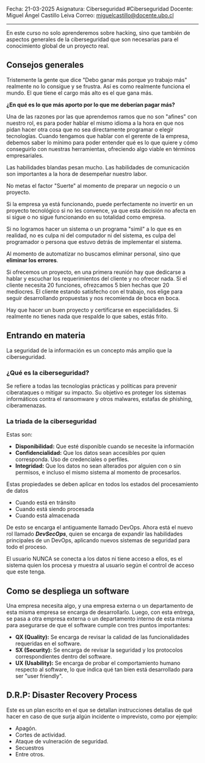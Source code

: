 Fecha: 21-03-2025
Asignatura: Ciberseguridad #Ciberseguridad
Docente: Miguel Ángel Castillo Leiva 
Correo:  [miguelcastillo@docente.ubo.cl](mailto:%6dig%75%65%6cc%61%73%74%69l%6c%6f@%64%6f%63en%74e.%75%62%6f%2e%63l)

---------


En este curso no solo aprenderemos sobre hacking, sino que también de aspectos generales de la ciberseguridad que son necesarias para el conocimiento global de un proyecto real.

## Consejos generales
Tristemente la gente que dice "Debo ganar más porque yo trabajo más" realmente no lo consigue y se frustra. Así es como realmente funciona el mundo. El que tiene el cargo más alto es el que gana más. 

**¿En qué es lo que más aporto por lo que me deberían pagar más?**

Una de las razones por las que aprendemos ramos que no son "afines" con nuestro rol, es para poder hablar el mismo idioma a la hora en que nos pidan hacer otra cosa que no sea directamente programar o elegir tecnologías. Cuando tengamos que hablar con el gerente de la empresa, debemos saber lo mínimo para poder entender qué es lo que quiere y cómo conseguirlo con nuestras herramientas, ofreciendo algo viable en términos empresariales.

Las habilidades blandas pesan mucho. Las habilidades de comunicación son importantes a la hora de desempeñar nuestro labor.

No metas el factor "Suerte" al momento de preparar un negocio o un proyecto.

Si la empresa ya está funcionando, puede perfectamente no invertir en un proyecto tecnológico si no les convence, ya que esta decisión no afecta en si sigue o no sigue funcionando en su totalidad como empresa.

Si no logramos hacer un sistema o un programa "simil" a lo que es en realidad, no es culpa ni del computador ni del sistema, es culpa del programador o persona que estuvo detrás de implementar el sistema.

Al momento de automatizar no buscamos eliminar personal, sino que **eliminar los errores**.

Si ofrecemos un proyecto, en una primera reunión hay que dedicarse a hablar y escuchar los requerimientos del cliente y no ofrecer nada. Si el cliente necesita 20 funciones, ofrezcamos 5 bien hechas que 20 mediocres. El cliente estando satisfecho con el trabajo, nos elige para seguir desarrollando propuestas y nos recomienda de boca en boca.

Hay que hacer un buen proyecto y certificarse en especialidades. Si realmente no tienes nada que respalde lo que sabes, estás frito.

## Entrando en materia
La seguridad de la información es un concepto más amplio que la ciberseguridad.

### ¿Qué es la ciberseguridad?
Se refiere a todas las tecnologías prácticas y políticas para prevenir ciberataques o mitigar su impacto. Su objetivo es proteger los sistemas informáticos contra el ransomware y otros malwares, estafas de phishing, ciberamenazas.

### La triada de la ciberseguridad
Estas son: 
- **Disponibilidad:**  Que esté disponible cuando se necesite la información
- **Confidencialidad:** Que los datos sean accesibles por quien corresponda. Uso de credenciales o perfiles.
- **Integridad:** Que los datos no sean alterados por alguien con o sin permisos, e incluso el mismo sistema al momento de procesarlos. 

Estas propiedades se deben aplicar en todos los estados del procesamiento de datos
- Cuando está en tránsito
- Cuando está siendo procesada
- Cuando está almacenada

De esto se encarga el antiguamente llamado DevOps. Ahora está el nuevo rol llamado ***DevSecOps***, quien se encarga de expandir las habilidades principales de un DevOps, aplicando nuevos sistemas de seguridad para todo el proceso.

El usuario NUNCA se conecta a los datos ni tiene acceso a ellos, es el sistema quien los procesa y muestra al usuario según el control de acceso que este tenga.
## Como se despliega un software
Una empresa necesita algo, y una empresa externa o un departamento de esta misma empresa se encarga de desarrollarlo. Luego, con esta entrega, se pasa a otra empresa externa o un departamento interno de esta misma para asegurarse de que el software cumple con tres puntos importantes:
- **QX (Quality):** Se encarga de revisar la calidad de las funcionalidades requeridas en el software.
- **SX (Security):** Se encarga de revisar la seguridad y los protocolos correspondientes dentro del software.
- **UX (Usability):** Se encarga de probar el comportamiento humano respecto al software, lo que indica qué tan bien está desarrollado para ser "user friendly".

## D.R.P: Disaster Recovery Process
Este es un plan escrito en el que se detallan instrucciones detallas de qué hacer en caso de que surja algún incidente o imprevisto, como por ejemplo:
- Apagón.
- Cortes de actividad.
- Ataque de vulneración de seguridad.
- Secuestros
- Entre otros.
